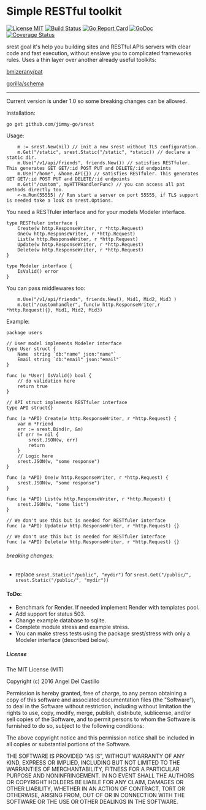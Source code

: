 # Simple RESTful toolkit

[![License MIT](https://img.shields.io/npm/l/express.svg)](http://opensource.org/licenses/MIT)
[![Build Status](https://travis-ci.org/jimmy-go/srest.svg?branch=master)](https://travis-ci.org/jimmy-go/srest)
[![Go Report Card](https://goreportcard.com/badge/github.com/jimmy-go/srest)](https://goreportcard.com/report/github.com/jimmy-go/srest)
[![GoDoc](http://godoc.org/github.com/jimmy-go/srest?status.png)](http://godoc.org/github.com/jimmy-go/srest)
[![Coverage Status](https://coveralls.io/repos/github/jimmy-go/srest/badge.svg?branch=master)](https://coveralls.io/github/jimmy-go/srest?branch=master)

srest goal it's help you building sites and RESTful APIs servers with clear
code and fast execution, without enslave you to complicated frameworks rules.
Uses a thin layer over another already useful toolkits:

[bmizerany/pat](https://github.com/bmizerany/pat)

[gorilla/schema](https://github.com/gorilla/schema)

----

Current version is under 1.0 so some breaking changes can be allowed.

Installation:
```
go get github.com/jimmy-go/srest
```

Usage:
```
    m := srest.New(nil) // init a new srest without TLS configuration.
	m.Get("/static", srest.Static("/static", *static)) // declare a static dir.
    m.Use("/v1/api/friends", friends.New()) // satisfies RESTfuler. This generates GET GET/:id POST PUT and DELETE/:id endpoints
    m.Use("/home", &home.API{}) // satisfies RESTfuler. This generates GET GET/:id POST PUT and DELETE/:id endpoints
    m.Get("/custom", myHTTPHandlerFunc) // you can access all pat methods directly too.
    <-m.Run(55555) // Run start a server on port 55555, if TLS support is needed take a look on srest.Options.
```

You need a RESTfuler interface and for your models Modeler interface.

```
type RESTfuler interface {
	Create(w http.ResponseWriter, r *http.Request)
	One(w http.ResponseWriter, r *http.Request)
	List(w http.ResponseWriter, r *http.Request)
	Update(w http.ResponseWriter, r *http.Request)
	Delete(w http.ResponseWriter, r *http.Request)
}

type Modeler interface {
	IsValid() error
}
```

You can pass middlewares too:
```
    m.Use("/v1/api/friends", friends.New(), Mid1, Mid2, Mid3 )
    m.Get("/customhandler", func(w http.ResponseWriter,r *http.Request){}, Mid1, Mid2, Mid3)
```

Example:
```
package users

// User model implements Modeler interface
type User struct {
	Name  string `db:"name" json:"name"`
	Email string `db:"email" json:"email"`
}

func (u *User) IsValid() bool {
    // do validation here
	return true
}

// API struct implements RESTfuler interface
type API struct{}

func (a *API) Create(w http.ResponseWriter, r *http.Request) {
	var m *Friend
	err := srest.Bind(r, &m)
	if err != nil {
		srest.JSON(w, err)
		return
	}
    // Logic here
	srest.JSON(w, "some response")
}

func (a *API) One(w http.ResponseWriter, r *http.Request) {
	srest.JSON(w, "some response")
}

func (a *API) List(w http.ResponseWriter, r *http.Request) {
	srest.JSON(w, "some list")
}

// We don't use this but is needed for RESTfuler interface
func (a *API) Update(w http.ResponseWriter, r *http.Request) {}

// We don't use this but is needed for RESTfuler interface
func (a *API) Delete(w http.ResponseWriter, r *http.Request) {}
```

###### breaking changes:

* replace ```srest.Static("/public", "mydir")``` for ```srest.Get("/public/", srest.Static("/public/", "mydir"))```

#### ToDo:

* Benchmark for Render. If needed implement Render with templates pool.
* Add support for status 503.
* Change example database to sqlite.
* Complete module stress and example stress.
* You can make stress tests using the package srest/stress with only a Modeler interface (described below).

##### License

The MIT License (MIT)

Copyright (c) 2016 Angel Del Castillo

Permission is hereby granted, free of charge, to any person obtaining a copy
of this software and associated documentation files (the "Software"), to deal
in the Software without restriction, including without limitation the rights
to use, copy, modify, merge, publish, distribute, sublicense, and/or sell
copies of the Software, and to permit persons to whom the Software is
furnished to do so, subject to the following conditions:

The above copyright notice and this permission notice shall be included in all
copies or substantial portions of the Software.

THE SOFTWARE IS PROVIDED "AS IS", WITHOUT WARRANTY OF ANY KIND, EXPRESS OR
IMPLIED, INCLUDING BUT NOT LIMITED TO THE WARRANTIES OF MERCHANTABILITY,
FITNESS FOR A PARTICULAR PURPOSE AND NONINFRINGEMENT. IN NO EVENT SHALL THE
AUTHORS OR COPYRIGHT HOLDERS BE LIABLE FOR ANY CLAIM, DAMAGES OR OTHER
LIABILITY, WHETHER IN AN ACTION OF CONTRACT, TORT OR OTHERWISE, ARISING FROM,
OUT OF OR IN CONNECTION WITH THE SOFTWARE OR THE USE OR OTHER DEALINGS IN THE
SOFTWARE.
